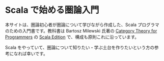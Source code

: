 # Scala で始める圏論入門

本サイトは、圏論初心者が圏論について学びながら作成した、Scala プログラマのための入門書です。教科書は Bartosz Milewski 氏著の [Category Theory for Programmers](https://bartoszmilewski.com/2014/10/28/category-theory-for-programmers-the-preface/) の [Scala Edition](https://github.com/hmemcpy/milewski-ctfp-pd://github.com/hmemcpy/milewski-ctfp-pdf) で、構成も原則これに沿っています。

Scala をやっていて、圏論について知りたい・学ぶ土台を作りたいという方の参考になれば幸いです。
